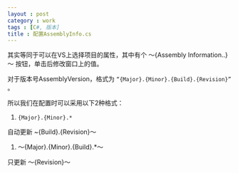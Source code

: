```yaml
---
layout : post
category : work
tags : [C#, 版本]
title : 配置AssemblyInfo.cs
---
```


其实等同于可以在VS上选择项目的属性，其中有个 ～{Assembly Information..}～ 按钮，单击后修改窗口上的值。

对于版本号AssemblyVersion，格式为 `“{Major}.{Minor}.{Build}.{Revision}”` 。

所以我们在配置时可以采用以下2种格式：

1.  `{Major}.{Minor}.*`

自动更新 ~{Build}.{Revision}～

1.  ～{Major}.{Minor}.{Build}.\*～

只更新 ～{Revision}～
